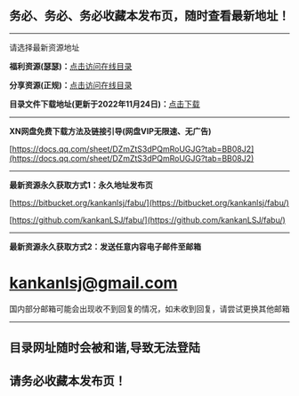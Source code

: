 ## 务必、务必、务必收藏本发布页，随时查看最新地址！

---

请选择最新资源地址

**福利资源(瑟瑟)：**[点击访问在线目录](https://docs.qq.com/sheet/DZlNWZUhPZUxHZ0FO?tab=BB08J2)

**分享资源(正规)：**[点击访问在线目录](https://docs.qq.com/sheet/DZllQeEpLcmZjTGpN?tab=BB08J2)

**目录文件下载地址(更新于2022年11月24日)：**[点击下载](http://www.xunniupan.co/file-3042148.html)

---

**XN网盘免费下载方法及链接引导(网盘VIP无限速、无广告)**

[https://docs.qq.com/sheet/DZmZtS3dPQmRoUGJG?tab=BB08J2](https://docs.qq.com/sheet/DZmZtS3dPQmRoUGJG?tab=BB08J2)

---

**最新资源永久获取方式1：永久地址发布页**

[https://bitbucket.org/kankanlsj/fabu/](https://bitbucket.org/kankanlsj/fabu/)

[https://github.com/kankanLSJ/fabu/](https://github.com/kankanLSJ/fabu/)

---

**最新资源永久获取方式2：发送任意内容电子邮件至邮箱**

# kankanlsj@gmail.com

国内部分邮箱可能会出现收不到回复的情况，如未收到回复，请尝试更换其他邮箱

---

## 目录网址随时会被和谐,导致无法登陆
## 请务必收藏本发布页！
